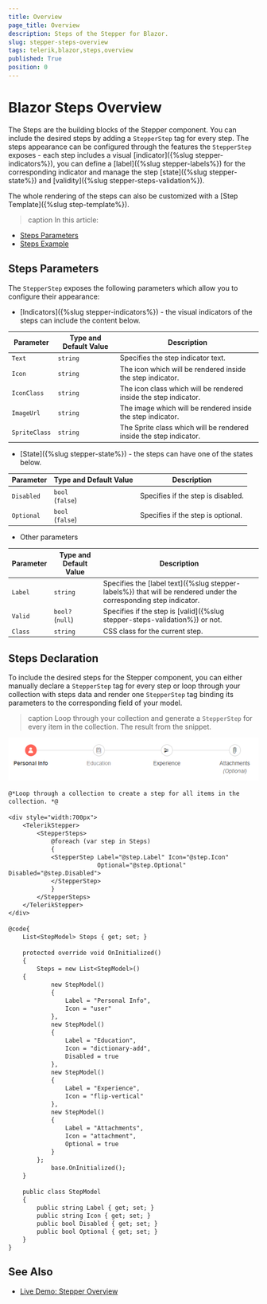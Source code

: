 ```yaml
---
title: Overview
page_title: Overview
description: Steps of the Stepper for Blazor.
slug: stepper-steps-overview
tags: telerik,blazor,steps,overview
published: True
position: 0
---
```


# Blazor Steps Overview

The Steps are the building blocks of the Stepper component. You can include the desired steps by adding a `StepperStep` tag for every step. The steps appearance can be configured through the features the `StepperStep` exposes - each step includes a visual [indicator]({%slug stepper-indicators%}), you can define a [label]({%slug stepper-labels%}) for the corresponding indicator and manage the step [state]({%slug stepper-state%}) and [validity]({%slug stepper-steps-validation%}).

The whole rendering of the steps can also be customized with a [Step Template]({%slug step-template%}).

>caption In this article:

* [Steps Parameters](#parameters)
* [Steps Example](#steps-example)

## Steps Parameters

The `StepperStep` exposes the following parameters which allow you to configure their appearance:

* [Indicators]({%slug stepper-indicators%}) - the visual indicators of the steps can include the content below.

<style>
    article style + table {
        table-layout: auto;
        word-break: normal;
    }
</style>
| Parameter | Type and Default Value | Description |
| ----------- | ----------- | ----------- |
| `Text` | `string` | Specifies the step indicator text. |
| `Icon` | `string` | The icon which will be rendered inside the step indicator. |
| `IconClass` | `string` | The icon class which will be rendered inside the step indicator. |
| `ImageUrl` | `string` | The image which will be rendered inside the step indicator. |
| `SpriteClass` | `string` | The Sprite class which will be rendered inside the step indicator. |

* [State]({%slug stepper-state%}) - the steps can have one of the states below.

<style>
    article style + table {
        table-layout: auto;
        word-break: normal;
    }
</style>
| Parameter | Type and Default Value | Description |
| ----------- | ----------- | ----------- |
| `Disabled` | `bool` <br /> (`false`) | Specifies if the step is disabled. |
| `Optional` | `bool` <br /> (`false`) | Specifies if the step is optional. |

* Other parameters

<style>
    article style + table {
        table-layout: auto;
        word-break: normal;
    }
</style>
| Parameter | Type and Default Value | Description |
| ----------- | ----------- | ----------- |
| `Label` | `string` | Specifies the [label text]({%slug stepper-labels%}) that will be rendered under the corresponding step indicator. |
| `Valid` | `bool?` <br /> (`null`) | Specifies if the step is [valid]({%slug stepper-steps-validation%}) or not. |
| `Class` | `string` | CSS class for the current step. |

## Steps Declaration

To include the desired steps for the Stepper component, you can either manually declare a `StepperStep` tag for every step or loop through your collection with steps data and render one `StepperStep` tag binding its parameters to the corresponding field of your model.

>caption Loop through your collection and generate a `StepperStep` for every item in the collection. The result from the snippet.

![Steps collection](images/steps-collection-example.png)

````CSHTML
@*Loop through a collection to create a step for all items in the collection. *@

<div style="width:700px">
    <TelerikStepper>
        <StepperSteps>
            @foreach (var step in Steps)
            {
            <StepperStep Label="@step.Label" Icon="@step.Icon" 
                         Optional="@step.Optional" Disabled="@step.Disabled">
            </StepperStep>
            }
        </StepperSteps>
    </TelerikStepper>
</div>

@code{
    List<StepModel> Steps { get; set; }

    protected override void OnInitialized()
    {
        Steps = new List<StepModel>()
    {
            new StepModel()
            {
                Label = "Personal Info",
                Icon = "user"
            },
            new StepModel()
            {
                Label = "Education",
                Icon = "dictionary-add",
                Disabled = true
            },
            new StepModel()
            {
                Label = "Experience",
                Icon = "flip-vertical"
            },
            new StepModel()
            {
                Label = "Attachments",
                Icon = "attachment",
                Optional = true
            }
        };
            base.OnInitialized();
    }

    public class StepModel
    {
        public string Label { get; set; }
        public string Icon { get; set; }
        public bool Disabled { get; set; }
        public bool Optional { get; set; }
    }
}
````

## See Also

  * [Live Demo: Stepper Overview](https://demos.telerik.com/blazor-ui/stepper/overview)